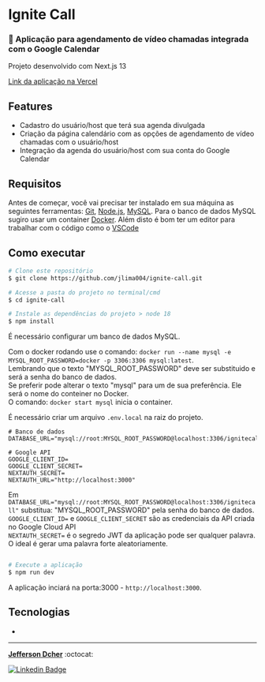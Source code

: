 # Ignite Call

### 🚀 Aplicação para agendamento de vídeo chamadas integrada com o Google Calendar
Projeto desenvolvido com Next.js 13
 
[Link da aplicação na Vercel](https://ignite-call-psi-six.vercel.app/)
## Features

- Cadastro do usuário/host que terá sua agenda divulgada
- Criação da página calendário com as opções de agendamento de vídeo chamadas com o usuário/host 
- Integração da agenda do usuário/host com sua conta do Google Calendar

## Requisitos

Antes de começar, você vai precisar ter instalado em sua máquina as seguintes ferramentas:
[Git](https://git-scm.com), [Node.js](https://nodejs.org/en/), [MySQL](https://www.mysql.com/).
Para o banco de dados MySQL sugiro usar um container [Docker](https://www.docker.com/).
Além disto é bom ter um editor para trabalhar com o código como o [VSCode](https://code.visualstudio.com/)

## Como executar

```bash
# Clone este repositório
$ git clone https://github.com/jlima004/ignite-call.git

# Acesse a pasta do projeto no terminal/cmd
$ cd ignite-call

# Instale as dependências do projeto > node 18
$ npm install 

```

É necessário configurar um banco de dados MySQL.

Com o docker rodando use o comando: `docker run --name mysql -e MYSQL_ROOT_PASSWORD=docker -p 3306:3306 mysql:latest`. <br />
Lembrando que o texto "MYSQL_ROOT_PASSWORD" deve ser substituido e será a senha do banco de dados. <br />
Se preferir pode alterar o texto "mysql" para um de sua preferência. Ele será o nome do conteiner no Docker. <br />
O comando: `docker start mysql` inicia o container.

É necessário criar um arquivo `.env.local` na raiz do projeto.

```
# Banco de dados
DATABASE_URL="mysql://root:MYSQL_ROOT_PASSWORD@localhost:3306/ignitecall"

# Google API
GOOGLE_CLIENT_ID=
GOOGLE_CLIENT_SECRET=
NEXTAUTH_SECRET=
NEXTAUTH_URL="http://localhost:3000"
```

Em `DATABASE_URL="mysql://root:MYSQL_ROOT_PASSWORD@localhost:3306/ignitecall"` substitua: "MYSQL_ROOT_PASSWORD" pela senha do banco de dados. <br />
`GOOGLE_CLIENT_ID=` e `GOOGLE_CLIENT_SECRET` são as credenciais da API criada no Google Cloud API <br />
`NEXTAUTH_SECRET=` é o segredo JWT da aplicação pode ser qualquer palavra. O ideal é gerar uma palavra forte aleatoriamente. <br />

```bash

# Execute a aplicação
$ npm run dev

```
A aplicação  inciará na porta:3000 - `http://localhost:3000`.

## Tecnologias

- 

---

<a href="https://github.com/jlima004"><b>Jefferson Dcher</b></a> :octocat:

[![Linkedin Badge](https://img.shields.io/badge/-Jefferson-blue?style=flat-square&logo=Linkedin&logoColor=white&link=https://www.linkedin.com/in/jefferson-dcher/)](https://www.linkedin.com/in/jefferson-dcher/) 
